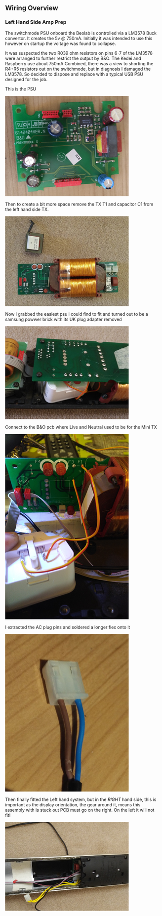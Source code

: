 ## Wiring Overview

### Left Hand Side Amp Prep
The switchmode PSU onboard the Beolab is controlled via a LM3578 Buck convertor. It creates the 5v @ 750mA. Initially it was intended to use this however on startup the voltage was found to collapse. 

It was suspected the two R039 ohm resistors on pins 6-7 of the LM3578 were arranged to further restrict the output by B&O. The Kedei and Raspberry use about 750mA Combined, there was a view to shorting the R4+R5 resistors out on the switchmode, but in diagnosis I damaged the LM3578. So decided to dispose and replace with a typical USB PSU designed for the job.

This is the PSU

![Alt text](./images/psu.jpg?raw=true "PSU")

Then to create a bit more space remove the TX T1 and capacitor C1 from the left hand side TX.

![Alt text](./images/tx.jpg?raw=true "tx")

Now i grabbed the easiest psu i could find to fit and turned out to be a samsung powwer brick with its UK plug adapter removed

![Alt text](./images/usbpsu.jpg?raw=true "usbpsu")

Connect to the B&O pcb where Live and Neutral used to be for the Mini TX

![Alt text](./images/usb2.jpg?raw=true "usb2")

I extracted the AC plug pins and soldered a longer flex onto it

![Alt text](./images/acplug.jpg?raw=true "acplug")

Then finally fitted the Left hand system, but in the _RIGHT_ hand side, this is important as the display orientation, the gear around it, means this assembly with is stuck out PCB must go on the right. On the left it will not fit!

![Alt text](./images/leftamp.jpg?raw=true "leftamp")
